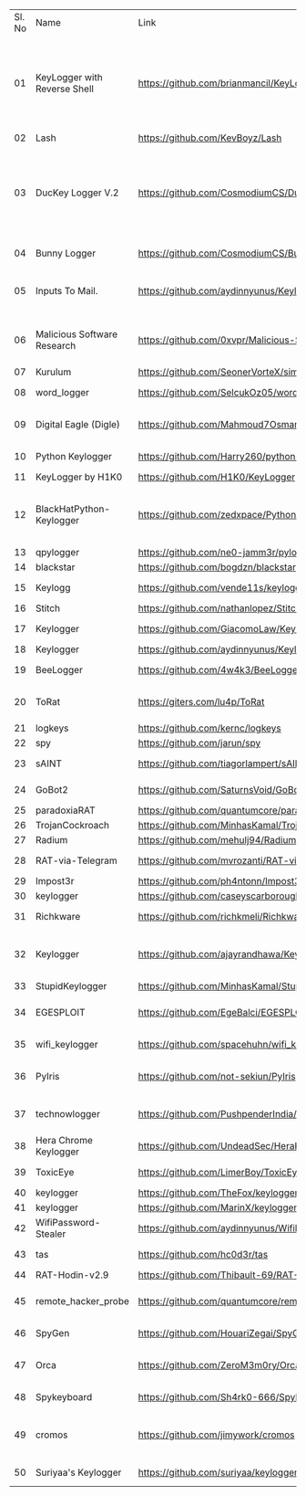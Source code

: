 <table>
	<tr>
		<td>Sl. No</td>
		<td>Name</td>
		<td>Link</td>
		<td>Description</td>
	</tr>
	<tr>
		<td>01</td>
		<td>KeyLogger with Reverse Shell</td>
		<td><a href="https://github.com/brianmancil/KeyLogger">https://github.com/brianmancil/KeyLogger</a></td>
		<td>This is the source code for a collaborative project between Rob Peeples, Ricky Rodriguez, Jose Santiago, and Brian Mancil. This repository contains instructions on implementation of the code, the code itself, along with programs written to help filter through the data and recover important information.</td>
	</tr>
	<tr>
		<td>02</td>
		<td>Lash</td>
		<td><a href="https://github.com/KevBoyz/Lash">https://github.com/KevBoyz/Lash</a></td>
		<td>CLI tools package to desktop&nbsp;</td>
	</tr>
	<tr>
		<td>03</td>
		<td>DucKey Logger V.2</td>
		<td><a href="https://github.com/CosmodiumCS/DucKey-Logger">https://github.com/CosmodiumCS/DucKey-Logger</a></td>
		<td>DucKey Logger [Duck Key Logger] is a PowerShell based keylogger for the USB Rubber Ducky. I believe it is currently the most advanced one out due to its ability to start keylogging and send logs via Gmail at every startup of the computer. it also has an the 'c.cmd' attack opportunity&nbsp;</td>
	</tr>
	<tr>
		<td>04</td>
		<td>Bunny Logger</td>
		<td><a href="https://github.com/CosmodiumCS/BunnyLogger">https://github.com/CosmodiumCS/BunnyLogger</a></td>
		<td>BunnyLogger is a BashBunny payload that uses PowerShell to log keystroke&nbsp;</td>
	</tr>
	<tr>
		<td>05</td>
		<td>Inputs To Mail.</td>
		<td><a href="https://github.com/aydinnyunus/Keylogger">https://github.com/aydinnyunus/Keylogger</a></td>
		<td>Get Keyboard,Mouse,ScreenShot,Microphone Inputs from Target Computer and Send to your Mail.</td>
	</tr>
	<tr>
		<td>06</td>
		<td>Malicious Software Research</td>
		<td><a href="https://github.com/0xvpr/Malicious-Software-Research">https://github.com/0xvpr/Malicious-Software-Research</a></td>
		<td>A repository dedicated to researching, documenting, developing, and ultimately, defending against various strains of malicious software.&nbsp;</td>
	</tr>
	<tr>
		<td>07</td>
		<td>Kurulum</td>
		<td><a href="https://github.com/SeonerVorteX/simple-keylogger">https://github.com/SeonerVorteX/simple-keylogger</a></td>
		<td>A Simple Python KeyLogger App&nbsp;</td>
	</tr>
	<tr>
		<td>08</td>
		<td>word_logger</td>
		<td><a href="https://github.com/SelcukOz05/word_logger#word_logger">https://github.com/SelcukOz05/word_logger#word_logger</a></td>
		<td>Keylogger with Python which logs words into server terminal.&nbsp;</td>
	</tr>
	<tr>
		<td>09</td>
		<td>Digital Eagle (Digle)</td>
		<td><a href="https://github.com/Mahmoud7Osman/Digle">https://github.com/Mahmoud7Osman/Digle</a></td>
		<td>AI Powered Hacking Environment, A Software For Hackers, Social Engineers, Penetration Testers, Shell Programmers.&nbsp;</td>
	</tr>
	<tr>
		<td>10</td>
		<td>Python Keylogger</td>
		<td><a href="https://github.com/Harry260/python-keylogger">https://github.com/Harry260/python-keylogger</a></td>
		<td>Simple keylogger made with python that logs data in your Discord!&nbsp;</td>
	</tr>
	<tr>
		<td>11</td>
		<td>KeyLogger by H1K0</td>
		<td><a href="https://github.com/H1K0/KeyLogger">https://github.com/H1K0/KeyLogger</a></td>
		<td>Just a simple keylogger on Python&nbsp;</td>
	</tr>
	<tr>
		<td>12</td>
		<td>BlackHatPython-Keylogger</td>
		<td><a href="https://github.com/zedxpace/Python-Keylogger">https://github.com/zedxpace/Python-Keylogger</a></td>
		<td>This repository contains the python code of the keylogger which will get all the key hits by the user as well get the content from clipboard and appends them in the keylogs file&nbsp;</td>
	</tr>
	<tr>
		<td>13</td>
		<td>qpylogger</td>
		<td><a href="https://github.com/ne0-jamm3r/pylogger">https://github.com/ne0-jamm3r/pylogger</a></td>
		<td>Simple and Convenient Keylogger</td>
	</tr>
	<tr>
		<td>14</td>
		<td>blackstar</td>
		<td><a href="https://github.com/bogdzn/blackstar">https://github.com/bogdzn/blackstar</a></td>
		<td>Research on Polymorphic ELF Malwares.&nbsp;</td>
	</tr>
	<tr>
		<td>15</td>
		<td>Keylogg</td>
		<td><a href="https://github.com/vende11s/keylogg">https://github.com/vende11s/keylogg</a></td>
		<td>Windows keylogger that sends you it logs to telegram channel</td>
	</tr>
	<tr>
		<td>16</td>
		<td>Stitch</td>
		<td><a href="https://github.com/nathanlopez/Stitch"> https://github.com/nathanlopez/Stitch</a></td>
		<td>Python Remote Administration Tool (RAT)</td>
	</tr>
	<tr>
		<td>17</td>
		<td>Keylogger</td>
		<td><a href="https://github.com/GiacomoLaw/Keylogger"> https://github.com/GiacomoLaw/Keylogger</a></td>
		<td>A simple keylogger for Windows, Linux and Mac</td>
	</tr>
	<tr>
		<td>18</td>
		<td>Keylogger</td>
		<td><a href="https://github.com/aydinnyunus/Keylogger "> https://github.com/aydinnyunus/Keylogger</a></td>
		<td></td>
	</tr>
	<tr>
		<td>19</td>
		<td>BeeLogger</td>
		<td><a href="https://github.com/4w4k3/BeeLogger "> https://github.com/4w4k3/BeeLogger</a></td>
		<td>Generate Gmail Emailing Keyloggers to Windows.</td>
	</tr>
	<tr>
		<td>20</td>
		<td>ToRat</td>
		<td><a href="https://giters.com/lu4p/ToRat "> https://giters.com/lu4p/ToRat</a></td>
		<td>ToRat is a Remote Administration tool written in Go using Tor as a transport mechanism and RPC for communication</td>
	</tr>
	<tr>
		<td>21</td>
		<td>logkeys</td>
		<td><a href="https://github.com/kernc/logkeys"> https://github.com/kernc/logkeys</a></td>
		<td> A GNU/Linux keylogger that works!</td>
	</tr>
	<tr>
		<td>22</td>
		<td>spy</td>
		<td><a href="https://github.com/jarun/spy "> https://github.com/jarun/spy</a></td>
		<td>Linux kernel mode debugfs keylogger</td>
	</tr>
	<tr>
		<td>23</td>
		<td>sAINT</td>
		<td><a href="https://github.com/tiagorlampert/sAINT "> https://github.com/tiagorlampert/sAINT</a></td>
		<td>AINT is a Spyware Generator for Windows systems written in Java.</td>
	</tr>
	<tr>
		<td>24</td>
		<td>GoBot2</td>
		<td><a href="https://github.com/SaturnsVoid/GoBot2 "> https://github.com/SaturnsVoid/GoBot2</a></td>
		<td>Second Version of The GoBot Botnet, But more advanced.</td>
	</tr>
	<tr>
		<td>25</td>
		<td>paradoxiaRAT</td>
		<td><a href="https://github.com/quantumcore/paradoxiaRAT"> https://github.com/quantumcore/paradoxiaRAT</a></td>
		<td>Native Windows Remote access Tool.</td>
	</tr>
	<tr>
		<td>26</td>
		<td>TrojanCockroach</td>
		<td><a href="https://github.com/MinhasKamal/TrojanCockroach"> https://github.com/MinhasKamal/TrojanCockroach</a></td>
		<td>A Stealthy Trojan Spyware</td>
	</tr>
	<tr>
		<td>27</td>
		<td>Radium</td>
		<td><a href="https://github.com/mehulj94/Radium "> https://github.com/mehulj94/Radium</a></td>
		<td>Python logger with multiple feature</td>
	</tr>
	<tr>
		<td>28</td>
		<td>RAT-via-Telegram</td>
		<td><a href="https://github.com/mvrozanti/RAT-via-Telegram"> https://github.com/mvrozanti/RAT-via-Telegram</a></td>
		<td>Windows Remote Administration Tool via Telegram</td>
	</tr>
	<tr>
		<td>29</td>
		<td>Impost3r</td>
		<td><a href="https://github.com/ph4ntonn/Impost3r"> https://github.com/ph4ntonn/Impost3r</a></td>
		<td>A linux password thief</td>
	</tr>
	<tr>
		<td>30</td>
		<td>keylogger</td>
		<td><a href="https://github.com/caseyscarborough/keylogger"> https://github.com/caseyscarborough/keylogger</a></td>
		<td>A no-frills keylogger for macOS.</td>
	</tr>
	<tr>
		<td>31</td>
		<td>Richkware</td>
		<td><a href="https://github.com/richkmeli/Richkware"> https://github.com/richkmeli/Richkware</a></td>
		<td>Framework for building Windows malware, written in C++</td>
	</tr>
	<tr>
		<td>32</td>
		<td>Keylogger</td>
		<td><a href="https://github.com/ajayrandhawa/Keylogger "> https://github.com/ajayrandhawa/Keylogger</a></td>
		<td>Keylogger is a 100% invisible keylogger not only for users, but also undetectable by antivirus software. Blackcat keylogger Monitors all keystrokes, Mouse clicks.</td>
	</tr>
	<tr>
		<td>33</td>
		<td>StupidKeylogger</td>
		<td><a href="https://github.com/MinhasKamal/StupidKeylogger"> https://github.com/MinhasKamal/StupidKeylogger</a></td>
		<td>A Terrific Keystroke Recorder</td>
	</tr>
	<tr>
		<td>34</td>
		<td>EGESPLOIT</td>
		<td><a href="https://github.com/EgeBalci/EGESPLOIT"> https://github.com/EgeBalci/EGESPLOIT</a></td>
		<td>EGESPLOIT is a golang library for malware development, it has few unique functions for meterpreter integration.</td>
	</tr>
	<tr>
		<td>35</td>
		<td>wifi_keylogger</td>
		<td><a href="https://github.com/spacehuhn/wifi_keylogger"> https://github.com/spacehuhn/wifi_keylogger</a></td>
		<td>DIY Arduino Wi-Fi Keylogger (Proof of Concept)</td>
	</tr>
	<tr>
		<td>36</td>
		<td>PyIris</td>
		<td><a href="https://github.com/not-sekiun/PyIris"> https://github.com/not-sekiun/PyIris</a></td>
		<td>PyIris is a modular remote access trojan toolkit written in python targeting Windows and Linux systems.</td>
	</tr>
	<tr>
		<td>37</td>
		<td>technowlogger</td>
		<td><a href="https://github.com/PushpenderIndia/technowlogger"> https://github.com/PushpenderIndia/technowlogger</a></td>
		<td>TechNowLogger is Windows/Linux Keylogger Generator which sends key-logs via email with other juicy target info</td>
	</tr>
	<tr>
		<td>38</td>
		<td>Hera Chrome Keylogger</td>
		<td><a href="https://github.com/UndeadSec/HeraKeylogger"> https://github.com/UndeadSec/HeraKeylogger</a></td>
		<td>Chrome Keylogger Extension | Post Exploitation Tool </td>
	</tr>
	<tr>
		<td>39</td>
		<td>ToxicEye</td>
		<td><a href="https://github.com/LimerBoy/ToxicEye"> https://github.com/LimerBoy/ToxicEye</a></td>
		<td>Program for remote control of windows computers via telegram bot. Written in C</td>
	</tr>
	<tr>
		<td>40</td>
		<td>keylogger</td>
		<td><a href="https://github.com/TheFox/keylogger "> https://github.com/TheFox/keylogger</a></td>
		<td>Keylogger for Windows.</td>
	</tr>
	<tr>
		<td>41</td>
		<td>keylogger</td>
		<td><a href="https://github.com/MarinX/keylogger"> https://github.com/MarinX/keylogger</a></td>
		<td>Basic keylogger in Go (no C deps)</td>
	</tr>
	<tr>
		<td>42</td>
		<td>WifiPassword-Stealer</td>
		<td><a href="https://github.com/aydinnyunus/WifiPassword-Stealer"> https://github.com/aydinnyunus/WifiPassword-Stealer</a></td>
		<td>Get All Registered Wifi Passwords from Target Computer.</td>
	</tr>
	<tr>
		<td>43</td>
		<td>tas</td>
		<td><a href="https://github.com/hc0d3r/tas"> https://github.com/hc0d3r/tas</a></td>
		<td>A tiny framework for easily manipulate the tty and create fake binaries.</td>
	</tr>
	<tr>
		<td>44</td>
		<td>RAT-Hodin-v2.9</td>
		<td><a href="https://github.com/Thibault-69/RAT-Hodin-v2.9"> https://github.com/Thibault-69/RAT-Hodin-v2.9</a></td>
		<td>Remote Administration Tool for Linux</td>
	</tr>
	<tr>
		<td>45</td>
		<td>remote_hacker_probe</td>
		<td><a href="https://github.com/quantumcore/remote_hacker_probe"> https://github.com/quantumcore/remote_hacker_probe</a></td>
		<td>Threat Emulation and Red Teaming Framework, The Hacking Software for normal peo</td>
	</tr>
	<tr>
		<td>46</td>
		<td>SpyGen</td>
		<td><a href="https://github.com/HouariZegai/SpyGen"> https://github.com/HouariZegai/SpyGen</a></td>
		<td>A Spyware Generator for Windows systems</td>
	</tr>
	<tr>
		<td>47</td>
		<td>Orca</td>
		<td><a href="https://github.com/ZeroM3m0ry/Orca"> https://github.com/ZeroM3m0ry/Orca</a></td>
		<td>Advanced Malware with multi features written in ASM/C/C++ , work on all windows versions !</td>
	</tr>
	<tr>
		<td>48</td>
		<td>Spykeyboard</td>
		<td><a href="https://github.com/Sh4rk0-666/Spykeyboard"> https://github.com/Sh4rk0-666/Spykeyboard</a></td>
		<td>keylogger which sends us the data to our gmail.</td>
	</tr>
	<tr>
		<td>49</td>
		<td>cromos</td>
		<td><a href="https://github.com/jimywork/cromos"> https://github.com/jimywork/cromos</a></td>
		<td>Cromos is a tool for downloading legitimate extensions of the Chrome Web Store and inject codes in the background of the application.</td>
	</tr>
	<tr>
		<td>50</td>
		<td>Suriyaa's Keylogger</td>
		<td><a href="https://github.com/suriyaa/keylogger"> https://github.com/suriyaa/keylogger</a></td>
		<td>Open Source Python Keylogger Collection</td>
	</tr>
</table>
